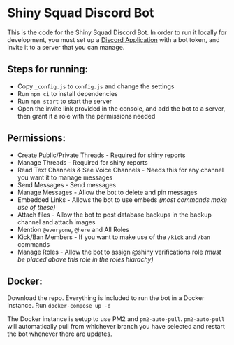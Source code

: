 # Shiny Squad Discord Bot

This is the code for the Shiny Squad Discord Bot. In order to run it locally for development, you must set up a [Discord Application](https://discord.com/developers/applications) with a bot token, and invite it to a server that you can manage.

## Steps for running:

* Copy `_config.js` to `config.js` and change the settings
* Run `npm ci` to install dependencies
* Run `npm start` to start the server
* Open the invite link provided in the console, and add the bot to a server, then grant it a role with the permissions needed

## Permissions:

* Create Public/Private Threads - Required for shiny reports
* Manage Threads - Required for shiny reports
* Read Text Channels & See Voice Channels - Needs this for any channel you want it to manage messages
* Send Messages - Send messages
* Manage Messages - Allow the bot to delete and pin messages
* Embedded Links - Allows the bot to use embeds _(most commands make use of these)_
* Attach files - Allow the bot to post database backups in the backup channel and attach images
* Mention `@everyone`, `@here` and All Roles
* Kick/Ban Members - If you want to make use of the `/kick` and `/ban` commands
* Manage Roles - Allow the bot to assign @shiny verifications role _(must be placed above this role in the roles hiarachy)_

## Docker:

Download the repo.
Everything is included to run the bot in a Docker instance.
Run `docker-compose up -d`

The Docker instance is setup to use PM2 and `pm2-auto-pull`.
`pm2-auto-pull` will automatically pull from whichever branch you have selected and restart the bot whenever there are updates.
